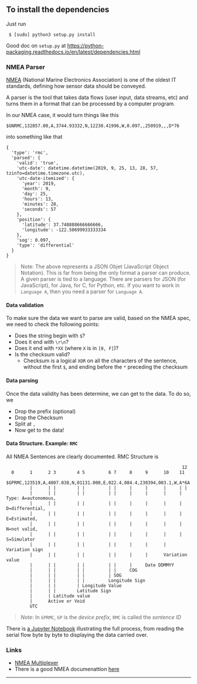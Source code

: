 ## To install the dependencies
Just run
```
 $ [sudo] python3 setup.py install
```
Good doc on `setup.py` at <https://python-packaging.readthedocs.io/en/latest/dependencies.html>

### NMEA Parser
[NMEA](http://nmea.org) (National Marine Electronics Association) is one of the oldest IT standards, defining how sensor data should be conveyed.

A parser is the tool that takes data flows (user input, data streams, etc) and turns them in a format that can be processed by a computer program.

In our NMEA case, it would turn things like this
```
$GNRMC,132857.00,A,3744.93332,N,12230.41996,W,0.097,,250919,,,D*76
```
into something like that
```
{
  'type': 'rmc',
  'parsed': {
    'valid': 'true',
    'utc-date': datetime.datetime(2019, 9, 25, 13, 28, 57, tzinfo=datetime.timezone.utc),
    'utc-date-itemized': {
      'year': 2019,
      'month': 9,
      'day': 25,
      'hours': 13,
      'minutes': 28,
      'seconds': 57
    },
    'position': {
      'latitude': 37.748888666666666,
      'longitude': -122.50699933333334
    },
    'sog': 0.097,
    'type': 'differential'
  }
}
```
> Note: The above represents a JSON Objet (JavaScript Object Notation). This is far from being the only format a parser can produce. A given parser
> is tied to a language. There are parsers for JSON (for JavaScript), for Java, for C, for Python, etc. If you want to work in `Language A`, then you
> need a parser for `Language A`.

#### Data validation
To make sure the data we want to parse are valid, based on the NMEA spec, we need to check the following points:
- Does the string begin with `$`?
- Does it end with `\r\n`?
- Does it end with `*XX` (where `X` is in `[0, F]`)?
- Is the checksum valid?
    - Checksum is a logical `XOR` on all the characters of the sentence, without the first `$`, and ending before the `*` preceding the checksum

#### Data parsing
Once the data validity has been determine, we can get to the data. To do so, we
- Drop the prefix (optional)
- Drop the Checksum
- Split at `,`
- Now get to the data!

#### Data Structure. Example: `RMC`
All NMEA Sentences are clearly documented.
RMC Structure is
```
                                                                   12
  0      1      2 3        4 5         6 7     8     9      10    11
  $GPRMC,123519,A,4807.038,N,01131.000,E,022.4,084.4,230394,003.1,W,A*6A
         |      | |        | |         | |     |     |      |     | |
         |      | |        | |         | |     |     |      |     | Type: A=autonomous,
         |      | |        | |         | |     |     |      |     |       D=differential,
         |      | |        | |         | |     |     |      |     |       E=Estimated,
         |      | |        | |         | |     |     |      |     |       N=not valid,
         |      | |        | |         | |     |     |      |     |       S=Simulator
         |      | |        | |         | |     |     |      |     Variation sign
         |      | |        | |         | |     |     |      Variation value
         |      | |        | |         | |     |     Date DDMMYY
         |      | |        | |         | |     COG
         |      | |        | |         | SOG
         |      | |        | |         Longitude Sign
         |      | |        | Longitude Value
         |      | |        Latitude Sign
         |      | Latitude value
         |      Active or Void
         UTC
```
> _Note_: In `GPRMC`, `GP` is the _device prefix_, `RMC` is called the _sentence ID_

There is [a Jupyter Notebook](./python.nmea.ipynb) illustrating the full process, from reading the serial flow byte by byte to displaying the data carried over.

<!-- Ideas for Christophe
    - GPS: History (Loran, Decca, Hyperbolic Navigation System), 24 satellites on 6 orbits
    - Pair programming
    - github
    - Write tests!!!
    - Python, NodeJS, Java (and Co)
    - Jupyter Notebooks for
        - Checksum validation - Ok
        - NMEA Sentence parsing (like RMC) - Ok
        - Decimal to Sexagesimal and vice-versa - Ok
    - Explain knots and nautical miles
    - Record and replay
    - Google Maps APIs -> Geolocalisation API: https://olivierld.github.io/web.stuff/gps/GPS.api.html
-->

### Links
- [NMEA Multiplexer](https://github.com/OlivierLD/raspberry-coffee/blob/master/NMEA.multiplexer/README.md)
- There is a good NMEA documenattion [here](https://gpsd.gitlab.io/gpsd/NMEA.html)

---

